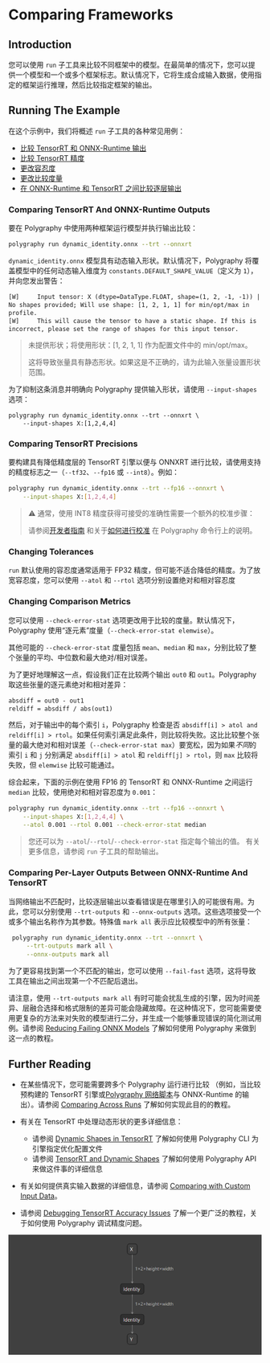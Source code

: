 # Comparing Frameworks

## Introduction

您可以使用 `run` 子工具来比较不同框架中的模型。在最简单的情况下，您可以提供一个模型和一个或多个框架标志。默认情况下，它将生成合成输入数据，使用指定的框架运行推理，然后比较指定框架的输出。

## Running The Example

在这个示例中，我们将概述 `run` 子工具的各种常见用例：

- [比较 TensorRT 和 ONNX-Runtime 输出](https://chat.openai.com/c/11e314f1-07f1-4ff1-a207-87d603b256a6#比较-tensorrt-和-onnx-runtime-输出)
- [比较 TensorRT 精度](https://chat.openai.com/c/11e314f1-07f1-4ff1-a207-87d603b256a6#比较-tensorrt-精度)
- [更改容忍度](https://chat.openai.com/c/11e314f1-07f1-4ff1-a207-87d603b256a6#更改容忍度)
- [更改比较度量](https://chat.openai.com/c/11e314f1-07f1-4ff1-a207-87d603b256a6#更改比较度量)
- [在 ONNX-Runtime 和 TensorRT 之间比较逐层输出](https://chat.openai.com/c/11e314f1-07f1-4ff1-a207-87d603b256a6#在-onnx-runtime-和-tensorrt-之间比较逐层输出)

### Comparing TensorRT And ONNX-Runtime Outputs

要在 Polygraphy 中使用两种框架运行模型并执行输出比较：

```bash
polygraphy run dynamic_identity.onnx --trt --onnxrt
```

`dynamic_identity.onnx` 模型具有动态输入形状。默认情况下，Polygraphy 将覆盖模型中的任何动态输入维度为 `constants.DEFAULT_SHAPE_VALUE`（定义为 `1`），并向您发出警告：

<!-- Polygraphy Test: Ignore Start -->
```
[W]     Input tensor: X (dtype=DataType.FLOAT, shape=(1, 2, -1, -1)) | No shapes provided; Will use shape: [1, 2, 1, 1] for min/opt/max in profile.
[W]     This will cause the tensor to have a static shape. If this is incorrect, please set the range of shapes for this input tensor.
```
> 未提供形状；将使用形状：[1, 2, 1, 1] 作为配置文件中的 min/opt/max。
>
> 这将导致张量具有静态形状。如果这是不正确的，请为此输入张量设置形状范围。

<!-- Polygraphy Test: Ignore End -->

为了抑制这条消息并明确向 Polygraphy 提供输入形状，请使用 `--input-shapes` 选项：

```
polygraphy run dynamic_identity.onnx --trt --onnxrt \
    --input-shapes X:[1,2,4,4]
```

### Comparing TensorRT Precisions

要构建具有降低精度层的 TensorRT 引擎以便与 ONNXRT 进行比较，请使用支持的精度标志之一（`--tf32`、`--fp16` 或 `--int8`）。例如：

```bash
polygraphy run dynamic_identity.onnx --trt --fp16 --onnxrt \
    --input-shapes X:[1,2,4,4]
```

> :warning: 通常，使用 INT8 精度获得可接受的准确性需要一个额外的校准步骤： 
>
> 请参阅[开发者指南](https://docs.nvidia.com/deeplearning/tensorrt/developer-guide/index.html#working-with-int8) 和关于[如何进行校准](https://chat.openai.com/examples/cli/convert/01_int8_calibration_in_tensorrt) 在 Polygraphy 命令行上的说明。

### Changing Tolerances

`run` 默认使用的容忍度通常适用于 FP32 精度，但可能不适合降低的精度。为了放宽容忍度，您可以使用 `--atol` 和 `--rtol` 选项分别设置绝对和相对容忍度

### Changing Comparison Metrics

您可以使用 `--check-error-stat` 选项更改用于比较的度量。默认情况下，Polygraphy 使用“逐元素”度量（`--check-error-stat elemwise`）。

其他可能的 `--check-error-stat` 度量包括 `mean`、`median` 和 `max`，分别比较了整个张量的平均、中位数和最大绝对/相对误差。

为了更好地理解这一点，假设我们正在比较两个输出 `out0` 和 `out1`。Polygraphy 取这些张量的逐元素绝对和相对差异：

<!-- Polygraphy Test: Ignore Start -->
```
absdiff = out0 - out1
reldiff = absdiff / abs(out1)
```
<!-- Polygraphy Test: Ignore End -->

然后，对于输出中的每个索引 `i`，Polygraphy 检查是否 `absdiff[i] > atol and reldiff[i] > rtol`。如果任何索引满足此条件，则比较将失败。这比比较整个张量的最大绝对和相对误差（`--check-error-stat max`）要宽松，因为如果*不同*的索引 `i` 和 `j` 分别满足 `absdiff[i] > atol` 和 `reldiff[j] > rtol`，则 `max` 比较将失败，但 `elemwise` 比较可能通过。

综合起来，下面的示例在使用 FP16 的 TensorRT 和 ONNX-Runtime 之间运行 `median` 比较，使用绝对和相对容忍度为 `0.001`：

```bash
polygraphy run dynamic_identity.onnx --trt --fp16 --onnxrt \
    --input-shapes X:[1,2,4,4] \
    --atol 0.001 --rtol 0.001 --check-error-stat median
```

> 您还可以为 `--atol`/`--rtol`/`--check-error-stat` 指定每个输出的值。 有关更多信息，请参阅 `run` 子工具的帮助输出。

### Comparing Per-Layer Outputs Between ONNX-Runtime And TensorRT

当网络输出不匹配时，比较逐层输出以查看错误是在哪里引入的可能很有用。为此，您可以分别使用 `--trt-outputs` 和 `--onnx-outputs` 选项。这些选项接受一个或多个输出名称作为其参数。特殊值 `mark all` 表示应比较模型中的所有张量：

```bash
 polygraphy run dynamic_identity.onnx --trt --onnxrt \
     --trt-outputs mark all \
     --onnx-outputs mark all
```

为了更容易找到第一个不匹配的输出，您可以使用 `--fail-fast` 选项，这将导致工具在输出之间出现第一个不匹配后退出。

请注意，使用 `--trt-outputs mark all` 有时可能会扰乱生成的引擎，因为时间差异、层融合选择和格式限制的差异可能会隐藏故障。在这种情况下，您可能需要使用更复杂的方法来对失败的模型进行二分，并生成一个能够重现错误的简化测试用例。请参阅 [Reducing Failing ONNX Models](../../../cli/debug/02_reducing_failing_onnx_models) 了解如何使用 Polygraphy 来做到这一点的教程。

## Further Reading

* 在某些情况下，您可能需要跨多个 Polygraphy 运行进行比较
  （例如，当比较预构建的 TensorRT 引擎或[Polygraphy 网络脚本](../../../cli/run/04_defining_a_tensorrt_network_or_config_manually)与 ONNX-Runtime 的输出）。请参阅 [Comparing Across Runs](../../../cli/run/02_comparing_across_runs) 了解如何实现此目的的教程。
  
* 有关在 TensorRT 中处理动态形状的更多详细信息：
  * 请参阅 [Dynamic Shapes in TensorRT](../../../cli/convert/03_dynamic_shapes_in_tensorrt/) 了解如何使用 Polygraphy CLI 为引擎指定优化配置文件
  * 请参阅 [TensorRT and Dynamic Shapes](../../../api/07_tensorrt_and_dynamic_shapes/) 了解如何使用 Polygraphy API 来做这件事的详细信息

* 有关如何提供真实输入数据的详细信息，请参阅 [Comparing with Custom Input Data](../05_comparing_with_custom_input_data/)。

* 请参阅 [Debugging TensorRT Accuracy Issues](../../../how-to/debug_accuracy.md) 了解一个更广泛的教程，关于如何使用 Polygraphy 调试精度问题。



![image-20231123204936249](./assets/image-20231123204936249.png)
